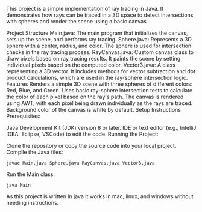 This project is a simple implementation of ray tracing in Java. It demonstrates how rays can be traced in a 3D space to detect intersections with spheres and render the scene using a basic canvas.

Project Structure
Main.java: The main program that initializes the canvas, sets up the scene, and performs ray tracing.
Sphere.java: Represents a 3D sphere with a center, radius, and color. The sphere is used for intersection checks in the ray tracing process.
RayCanvas.java: Custom canvas class to draw pixels based on ray tracing results. It paints the scene by setting individual pixels based on the computed color.
Vector3.java: A class representing a 3D vector. It includes methods for vector subtraction and dot product calculations, which are used in the ray-sphere intersection logic.
Features
Renders a simple 3D scene with three spheres of different colors: Red, Blue, and Green.
Uses basic ray-sphere intersection tests to calculate the color of each pixel based on the ray's path.
The canvas is rendered using AWT, with each pixel being drawn individually as the rays are traced.
Background color of the canvas is white by default.
Setup Instructions
Prerequisites:

Java Development Kit (JDK) version 8 or later.
IDE or text editor (e.g., IntelliJ IDEA, Eclipse, VSCode) to edit the code.
Running the Project:

Clone the repository or copy the source code into your local project.
Compile the Java files:
```
javac Main.java Sphere.java RayCanvas.java Vector3.java
```
Run the Main class:
```
java Main
```

As this project is written in java it works in mac, linux, and windows without needing instructions.
